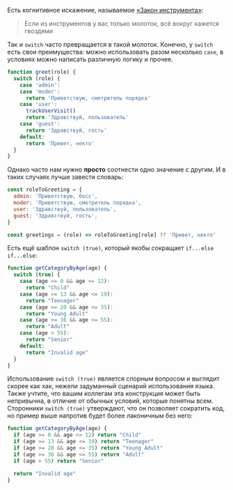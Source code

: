 Есть когнитивное искажение, называемое [«Закон инструмента»](https://ru.wikipedia.org/wiki/Золотой_молоток):

> Если из инструментов у вас только молоток, всё вокруг кажется гвоздями

Так и `switch` часто превращается в такой молоток. Конечно, у `switch` есть свои преимущества: можно использовать разом несколько `case`, в условиях можно написать различную логику и прочее.

```js
function greet(role) {
  switch (role) {
    case 'admin':
    case 'moder':
      return 'Приветствую, смотритель порядка'
    case 'user':
      trackUserVisit()
      return 'Здравствуй, пользователь'
    case 'guest':
      return 'Здравствуй, гость'
    default:
      return 'Привет, некто'
  }
}
```

Однако часто нам нужно **просто** соотнести одно значение с другим. И в таких случаях лучше завести словарь:

```js
const roleToGreeting = {
  admin: 'Приветствую, босс',
  moder: 'Приветствую, смотритель порядка',
  user: 'Здравствуй, пользователь',
  guest: 'Здравствуй, гость',
}

const greetings = (role) => roleToGreeting[role] ?? 'Привет, некто'
```

Есть ещё шаблон `switch (true)`, который якобы сокращает `if...else if...else`:

```js
function getCategoryByAge(age) {
  switch (true) {
    case (age >= 0 && age <= 12):
      return "Child"
    case (age >= 13 && age <= 19):
      return "Teenager"
    case (age >= 20 && age <= 35):
      return "Young Adult"
    case (age >= 36 && age <= 55):
      return "Adult"
    case (age > 55):
      return "Senior"
    default:
      return "Invalid age"
  }
}
```

Использование `switch (true)` является спорным вопросом и выглядит скорее как хак, нежели задуманный сценарий использования языка. Также учтите, что вашим коллегам эта конструкция может быть непривычна, в отличие от обычных условий, которые понятны всем. Сторонники `switch (true)` утверждают, что он позволяет сократить код, но пример выше напротив будет более лаконичным без него:

```js
function getCategoryByAge(age) {
  if (age >= 0 && age <= 12) return "Child"
  if (age >= 13 && age <= 19) return "Teenager"
  if (age >= 20 && age <= 35) return "Young Adult"
  if (age >= 36 && age <= 55) return "Adult"
  if (age > 55) return "Senior"

  return "Invalid age"
}
```
